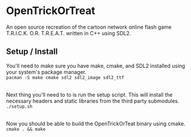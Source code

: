 # OpenTrickOrTreat
An open source recreation of the cartoon network online flash game T.R.I.C.K. O.R. T.R.E.A.T. written in C++ using SDL2.

## Setup / Install

You'll need to make sure you have make, cmake, and SDL2 installed using your system's package manager.<br/>
`pacman -S make cmake sdl2 sdl2_image sdl2_ttf`


<br/>Next thing you'll need to to is run the setup script. This will install the necessary headers and static libraries from the third party submodules.<br/>
`./setup.sh`

<br/>Now you should be able to build the OpenTrickOrTeat binary using cmake.<br/>
`cmake . && make`

